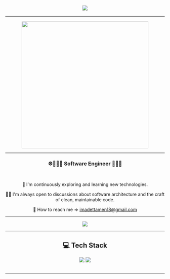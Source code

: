 <h1 align="center">
  <img src="https://readme-typing-svg.herokuapp.com/?font=Righteous&size=35&center=true&vCenter=true&width=500&height=70&duration=4000&lines=Hi+!+👋;+I'm+Imad+Ettamen!;&color=808080" />
</h1>

 <hr/>

<p align="center">
  <img src="https://media.licdn.com/dms/image/v2/D4D12AQFAEA4kuPV1lg/article-cover_image-shrink_600_2000/article-cover_image-shrink_600_2000/0/1721197464294?e=2147483647&v=beta&t=0lCjairR8V511EyDwjfgNCsL9ILUk6wcgnNsTRKaYkU" width="400">
</p>



 <hr/>

<h3 align="center">⚙️👩🏻‍💻 Software Engineer 🧑🏻‍💻</h3>



<br/>


<div align="center">
 
 
 🌱 I’m continuously exploring and learning new technologies.

👨‍💻 I'm always open to discussions about software architecture and the craft of clean, maintainable code.

 💬 How to reach me => imadettamen18@gmail.com



 </div>

  <hr/>
  
<div align="center"> 
  <a align="center" href="https://www.linkedin.com/in/imadettamen88/" target="_blank">
    <img src="https://img.shields.io/badge/LinkedIn-0077B5?style=for-the-badge&logo=linkedin&logoColor=white" target="_blank" />
  </a>
</div>

 <hr/>

 

<h2 align="center"> 💻 Tech Stack </h2>


<div align="center">
    <img src="https://skillicons.dev/icons?i=dotnet,spring,java,cs,typescript,react,flutter,docker,kubernetes,kafka,grafana,git,elasticsearch,graphql" />
    <img src="https://skillicons.dev/icons?i=firebase,mongodb,mysql,linux" />
</div>

<br/>




<hr/>
